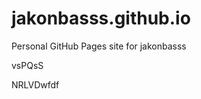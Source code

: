 # jakonbasss.github.io
Personal GitHub Pages site for jakonbasss


























































vsPQsS

NRLVDwfdf
